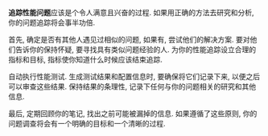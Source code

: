 **追踪性能问题**应该是个令人满意且兴奋的过程. 如果用正确的方法去研究和分析, 你的问题追踪将会事半功倍. 

首先, 确定是否有其他人遇见过相似的问题, 如果有, 尝试他们的解决方案. 要对他们告诉你的保持怀疑, 要寻找具有类似问题经验的人. 为你的性能追踪设立合理的指标和目标, 指标使你知道什么时候应该结束追踪. 

自动执行性能测试. 生成测试结果和配置信息时, 要确保将它们记录下来, 以便之后可以审查这些结果. 保持结果的条理性, 记录下任何与你的问题相关的研究和其他信息. 

最后, 定期回顾你的笔记, 找出之前可能被漏掉的信息. 如果遵循了这些原则, 你的问题调查将会有一个明确的目标和一个清晰的过程. 
